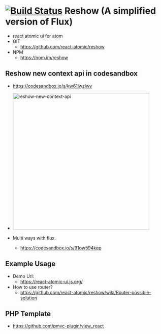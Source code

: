 [![Build Status](https://travis-ci.org/react-atomic/reshow.svg?branch=master)](https://travis-ci.org/react-atomic/reshow) 
 Reshow (A simplified version of Flux)
===============
   * react atomic ui for atom 
   * GIT
      * https://github.com/react-atomic/reshow
   * NPM
      * https://npm.im/reshow

## Reshow new context api in codesandbox
* https://codesandbox.io/s/kw61lwzlwv
* <img width="429" alt="reshow-new-context-api" src="https://user-images.githubusercontent.com/1877738/39698605-14142e9a-5228-11e8-9027-6747e879a95c.png">

* Multi ways with flux.
   * https://codesandbox.io/s/91ow594kqp

## Example Usage
* Demo Url:
   * https://react-atomic-ui.js.org/
* How to use router?
   * https://github.com/react-atomic/reshow/wiki/Router-possible-solution

## PHP Template
   * https://github.com/pmvc-plugin/view_react
